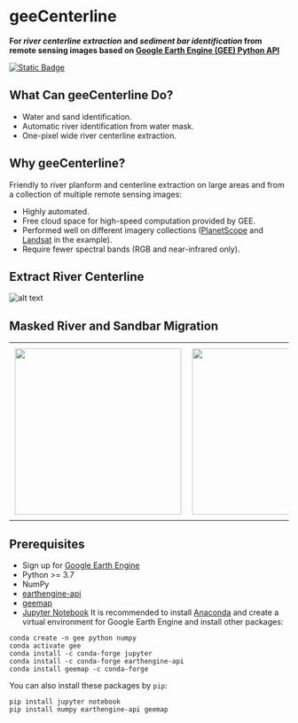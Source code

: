 # geeCenterline
**For *river centerline extraction* and *sediment bar identification* from remote sensing images based on [Google Earth Engine (GEE) Python API](https://developers.google.com/earth-engine/tutorials/community/intro-to-python-api)**

[![Static Badge](https://img.shields.io/badge/License-MIT-blue)](https://opensource.org/license/mit/)

## What Can geeCenterline Do?
- Water and sand identification.
- Automatic river identification from water mask.
- One-pixel wide river centerline extraction.

## Why geeCenterline?
Friendly to river planform and centerline extraction on large areas and from a collection of multiple remote sensing images:
- Highly automated.
- Free cloud space for high-speed computation provided by GEE.
- Performed well on different imagery collections ([PlanetScope](https://developers.planet.com/docs/data/planetscope/) and [Landsat](https://landsat.gsfc.nasa.gov/) in the example).
- Require fewer spectral bands (RGB and near-infrared only).

## Extract River Centerline
![alt text](https://github.com/yiLuo374/geeRiverCl/blob/main/img/workflow.jpg)
## Masked River and Sandbar Migration
<div id="image-table">
    <table>
	    <tr>
    	    <td style="padding:10px">
        	    <img src="https://github.com/yiLuo374/geeRiverCl/blob/main/img/original.gif" width="300"/>
      	    </td>
            <td style="padding:10px">
            	<img src="https://github.com/yiLuo374/geeRiverCl/blob/main/img/classified.gif" width="300"/>
            </td>
        </tr>
    </table>
</div>

## Prerequisites
 - Sign up for [Google Earth Engine](https://earthengine.google.com/)
 -  Python >= 3.7
 - NumPy
 -  [earthengine-api](https://developers.google.com/earth-engine/guides/python_install)
 - [geemap](https://github.com/giswqs/geemap#installation)
 - [Jupyter Notebook](https://jupyter.org/)
 It is recommended to install [Anaconda](https://jupyter.org/) and create a virtual environment for Google Earth Engine and install other packages:
```
conda create -n gee python numpy
conda activate gee
conda install -c conda-forge jupyter
conda install -c conda-forge earthengine-api
conda install geemap -c conda-forge
```
You can also install these packages by `pip`:
```
pip install jupyter notebook
pip install numpy earthengine-api geemap
```
